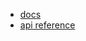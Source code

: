 * [docs](../../docs/state_containers)
* [api reference](https://github.com/opensearch-project/OpenSearch-Dashboards/tree/master/src/plugins/opensearch_dashboards_utils/docs/state_containers)